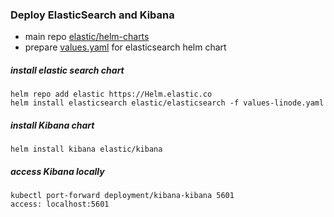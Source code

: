 ### Deploy ElasticSearch and Kibana

- main repo [elastic/helm-charts](https://github.com/elastic/helm-charts)
- prepare [values.yaml](values-linode.yaml) for elasticsearch helm chart

##### install elastic search chart
    helm repo add elastic https://Helm.elastic.co
    helm install elasticsearch elastic/elasticsearch -f values-linode.yaml

##### install Kibana chart
    helm install kibana elastic/kibana

##### access Kibana locally
    kubectl port-forward deployment/kibana-kibana 5601
    access: localhost:5601
